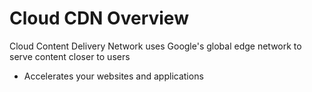 # Cloud CDN Overview

Cloud Content Delivery Network uses Google's global edge network to serve content closer to users 

* Accelerates your websites and applications